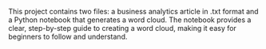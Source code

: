 This project contains two files: a business analytics article in .txt format and a Python notebook that generates a word cloud. 
The notebook provides a clear, step-by-step guide to creating a word cloud, making it easy for beginners to follow and understand.
